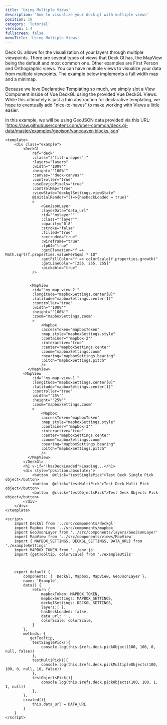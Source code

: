 ```yaml
---
title: 'Using Multiple Views'
description: 'how to visualize your deck.gl with multiple views'
position: 10
category: 'Tutorial'
version: 1.4
fullscreen: false
menuTitle: 'Using Multiple Views'
---
```


Deck GL allows for the visualization of your layers through multiple viewpoints. There are several types of views that Deck Gl has, the MapView being the default and most common one. Other examples are First Person and Orthographic views. You can have multiple views to visualize your data from multiple viewpoints. The example below implements a full width map and a minimap.





Because we love Declarative Templating so much, we simply slot a View Component inside of Vue DeckGL using the provided Vue DeckGL Views. While this ultimately is just a thin abstraction for declarative templating, we hope to eventually add "nice-to-haves" to make working with Views a little easier.

In this example, we will be using GeoJSON data provided via this URL: 'https://raw.githubusercontent.com/uber-common/deck.gl-data/master/examples/geojson/vancouver-blocks.json'

```
<template>
    <div class="example">
        <DeckGl 
            ref="deck"
            :class="['fill-wrapper']"
            :layers="layers"
            :width="'100%'"
            :height="'100%'"
            :canvas="'deck-canvas'"
            :controller="true"
            :useDevicePixels="true"
            :controlMap="true"
            :viewState="deckglSettings.viewState"
            @initialRender="()=>{hasDeckLoaded = true}"
            >
                <GeoJsonLayer 
                :layerData="data_url"             
                :id="'mylayer'"
                :class="'layer'"
                :opacity="0.8"
                :stroke="false"
                :filled="true"
                :extruded="true"
                :wireframe="true"
                :fp64="true"
                :getElevation="f => Math.sqrt(f.properties.valuePerSqm) * 10"
                :getFillColor="f => colorScale(f.properties.growth)"
                :getLineColor="[255, 255, 255]"
                :pickable="true"
            /> 

            
           <MapView
            :id="'my-map-view-2'"
            :longitude="mapboxSettings.center[0]"
            :latitude="mapboxSettings.center[1]"
            :controller="true"
            :width="'100%'"
            :height="'100%'"
            :zoom="mapboxSettings.zoom"
            >
                <Mapbox
                :accessToken="mapboxToken"
                :map_style="mapboxSettings.style"
                :container="'mapbox-2'"
                :interactive="true"
                :center="mapboxSettings.center"
                :zoom="mapboxSettings.zoom"
                :bearing="mapboxSettings.bearing"
                :pitch="mapboxSettings.pitch"
                />
          </MapView>
        <MapView
            :id="'my-map-view-1'"
            :longitude="mapboxSettings.center[0]"
            :latitude="mapboxSettings.center[1]"
            :controller="true"
            :width="'25%'"
            :height="'25%'"
            :zoom="mapboxSettings.zoom"
            >
                <Mapbox
                :accessToken="mapboxToken"
                :map_style="mapboxSettings.style"
                :container="'mapbox-3'"
                :interactive="true"
                :center="mapboxSettings.center"
                :zoom="mapboxSettings.zoom"
                :bearing="mapboxSettings.bearing"
                :pitch="mapboxSettings.pitch"
                />
          </MapView>
        </DeckGl>
        <h1 v-if="!hasDeckLoaded">Loading...</h1>
        <div style="position:absolute;">
            <button  @click="testSinglePick">Test Deck Single Pick object</button>
            <button  @click="testMultiPick">Test Deck Multi Pick object</button>
            <button  @click="testObjectsPick">Test Deck Objects Pick object</button>
        </div>
    </div>
</template>

<script>
    import DeckGl from '../src/components/deckgl'
    import Mapbox from '../src/components/mapbox'
    import GeoJsonLayer from '../src/components/layers/GeoJsonLayer'
    import MapView from '../src/components/views/MapView'
    import { MAPBOX_SETTINGS, DECKGL_SETTINGS, DATA_URL} from './exampleSettings'
    import MAPBOX_TOKEN from '../env.js'
    import {getTooltip, colorScale} from './exampleUtils'



    export default {
        components: {  DeckGl, Mapbox, MapView, GeoJsonLayer },
        name: 'Example',
        data() {
            return {
                mapboxToken: MAPBOX_TOKEN,
                mapboxSettings: MAPBOX_SETTINGS,
                deckglSettings: DECKGL_SETTINGS,
                layers:[ ],
                hasDeckLoaded: false,
                data_url: '',
                colorScale: colorScale,
            }
        },
        methods: {
           getTooltip,
            testSinglePick(){
                console.log(this.$refs.deck.pickObject(100, 100, 0, null, false))
            },
            testMultiPick(){
                console.log(this.$refs.deck.pickMultipleObjects(100, 100, 0, null, 10, false))
            },
            testObjectsPick(){
                console.log(this.$refs.deck.pickObjects(100, 100, 1, 1, null))
            },
        },
        created(){            
            this.data_url = DATA_URL
        }
    }
</script>
```
